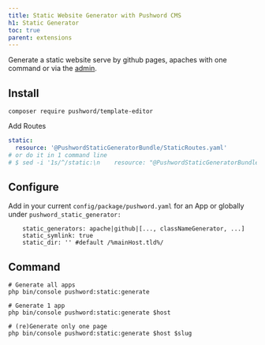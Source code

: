 ```yaml
---
title: Static Website Generator with Pushword CMS
h1: Static Generator
toc: true
parent: extensions
---
```


Generate a static website serve by github pages, apaches with one command or via the [admin](https://pushword.piedweb.com/extension/admin).

## Install

```shell
composer require pushword/template-editor
```

Add Routes

```yaml
static:
  resource: '@PushwordStaticGeneratorBundle/StaticRoutes.yaml'
# or do it in 1 command line
# $ sed -i '1s/^/static:\n    resource: "@PushwordStaticGeneratorBundle\/StaticRoutes.yaml"\n/' config/routes.yaml
```

## Configure

Add in your current `config/package/pushword.yaml` for an App or globally under `pushword_static_generator:`

```
    static_generators: apache|github|[..., classNameGenerator, ...]
    static_symlink: true
    static_dir: '' #default /%mainHost.tld%/
```

## Command

```
# Generate all apps
php bin/console pushword:static:generate

# Generate 1 app
php bin/console pushword:static:generate $host

# (re)Generate only one page
php bin/console pushword:static:generate $host $slug
```
